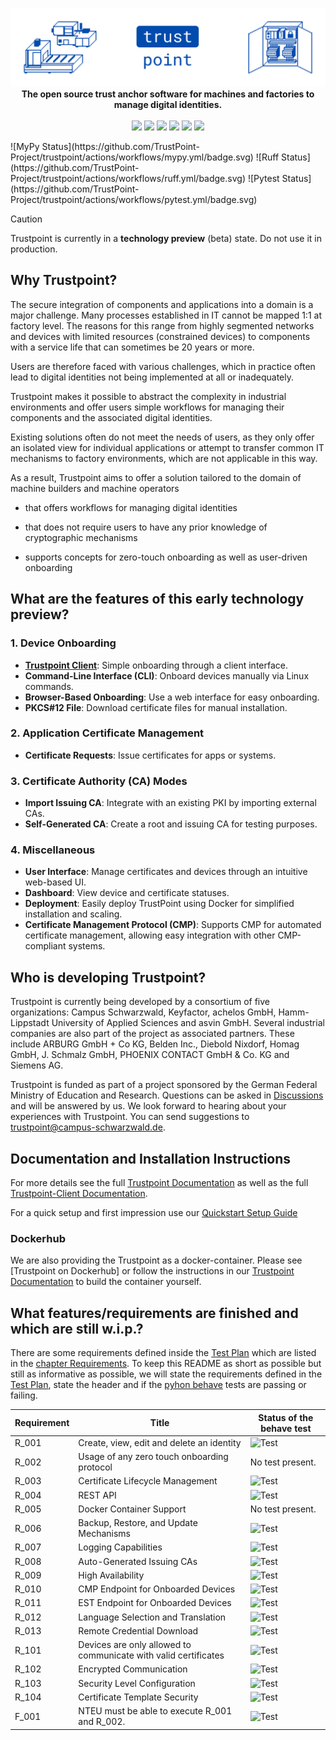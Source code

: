 <p align="center">
  <img alt="Trustpoint" src="/.github-assets/trustpoint_banner.png"><br/>
  <strong>The open source trust anchor software for machines and factories to manage digital identities.</strong><br/><br/>
  <a href="https://trustpoint.campus-schwarzwald.de/en/"><img src="https://img.shields.io/badge/Landing_Page-014BAD?style=flat"></a>
  <a href="https://github.com/orgs/TrustPoint-Project/discussions"><img src="https://img.shields.io/badge/GitHub-Discussions-014BAD?style=flat"></a>
  <a href="https://trustpoint.readthedocs.io"><img src="https://img.shields.io/readthedocs/trustpoint"></a>
  <a href="https://hub.docker.com/r/trustpoint2023/trustpoint"><img src="https://img.shields.io/docker/automated/trustpoint2023/trustpoint"></a> 
  <img src="https://img.shields.io/badge/License-MIT-014BAD?style=flat">
  <img src="https://img.shields.io/badge/Status-Beta-red?style=flat">
</p>
![MyPy Status](https://github.com/TrustPoint-Project/trustpoint/actions/workflows/mypy.yml/badge.svg)
![Ruff Status](https://github.com/TrustPoint-Project/trustpoint/actions/workflows/ruff.yml/badge.svg)
![Pytest Status](https://github.com/TrustPoint-Project/trustpoint/actions/workflows/pytest.yml/badge.svg)

> [!CAUTION]
> Trustpoint is currently in a **technology preview** (beta) state. Do not use it in production.

## Why Trustpoint?

The secure integration of components and applications into a domain is a major challenge. Many processes established in
IT cannot be mapped 1:1 at factory level. The reasons for this range from highly segmented networks and devices with
limited resources (constrained devices) to components with a service life that can sometimes be 20 years or more.

Users are therefore faced with various challenges, which in practice often lead to digital identities not being
implemented at all or inadequately.

Trustpoint makes it possible to abstract the complexity in industrial environments and offer users simple workflows for
managing their components and the associated digital identities.

Existing solutions often do not meet the needs of users, as they only offer an isolated view for individual applications
or attempt to transfer common IT mechanisms to factory environments, which are not applicable in this way.

As a result, Trustpoint aims to offer a solution tailored to the domain of machine builders and machine operators

- that offers workflows for managing digital identities

- that does not require users to have any prior knowledge of cryptographic mechanisms

- supports concepts for zero-touch onboarding as well as user-driven onboarding

## What are the features of this early technology preview?

### 1. Device Onboarding

- **[Trustpoint Client](https://github.com/TrustPoint-Project/trustpoint-client)**: Simple onboarding through a client
  interface.
- **Command-Line Interface (CLI)**: Onboard devices manually via Linux commands.
- **Browser-Based Onboarding**: Use a web interface for easy onboarding.
- **PKCS#12 File**: Download certificate files for manual installation.

### 2. Application Certificate Management

- **Certificate Requests**: Issue certificates for apps or systems.

### 3. Certificate Authority (CA) Modes

- **Import Issuing CA**: Integrate with an existing PKI by importing external CAs.
- **Self-Generated CA**: Create a root and issuing CA for testing purposes.

### 4. Miscellaneous

- **User Interface**: Manage certificates and devices through an intuitive web-based UI.
- **Dashboard**: View device and certificate statuses.
- **Deployment**: Easily deploy TrustPoint using Docker for simplified installation and scaling.
- **Certificate Management Protocol (CMP)**: Supports CMP for automated certificate management, allowing easy
  integration with other CMP-compliant systems.

## Who is developing Trustpoint?

Trustpoint is currently being developed by a consortium of five organizations: Campus Schwarzwald, Keyfactor, achelos
GmbH, Hamm-Lippstadt University of Applied Sciences and asvin GmbH. Several industrial companies are also part of the
project as associated partners. These include ARBURG GmbH + Co KG, Belden Inc., Diebold Nixdorf, Homag GmbH, J. Schmalz
GmbH, PHOENIX CONTACT GmbH & Co. KG and Siemens AG.

Trustpoint is funded as part of a project sponsored by the German Federal Ministry of Education and Research. Questions
can be asked in [Discussions](https://github.com/orgs/TrustPoint-Project/discussions) and will be answered by us. We
look forward to hearing about your experiences with Trustpoint. You can send suggestions to
trustpoint@campus-schwarzwald.de.

## Documentation and Installation Instructions

For more details see the full [Trustpoint Documentation](https://trustpoint.readthedocs.io/en/latest/) as well as
the full [Trustpoint-Client Documentation](https://trustpoint-client.readthedocs.io/en/latest/).

For a quick setup and first impression use
our [Quickstart Setup Guide](https://trustpoint.readthedocs.io/en/latest/quickstart_setup.html#)

### Dockerhub

We are also providing the Trustpoint as a docker-container. Please see [Trustpoint on Dockerhub] or follow the
instructions in our [Trustpoint Documentation](https://trustpoint.readthedocs.io/en/latest/) to build the
container yourself.

## What features/requirements are finished and which are still w.i.p.?

There are some requirements defined inside
the [Test Plan](https://trustpoint.readthedocs.io/en/test_plan/test_plan.html)
which are listed in
the [chapter Requirements](https://trustpoint.readthedocs.io/en/test_plan/test_plan.html#requirements).
To keep this README as short as possible but still as informative as possible,
we will state the requirements defined in
the [Test Plan](https://trustpoint.readthedocs.io/en/test_plan/test_plan.html),
state the header and if the [pyhon behave](https://behave.readthedocs.io/en/latest/) tests are passing or failing.

| Requirement | Title                                                           | Status of the behave test                                                                                    |
|-------------|-----------------------------------------------------------------|--------------------------------------------------------------------------------------------------------------|
| R_001       | Create, view, edit and delete an identity                       | ![Test](https://github.com/TrustPoint-Project/trustpoint/actions/workflows/r_001_feature_test.yml/badge.svg) |
| R_002       | Usage of any zero touch onboarding protocol                     | No test present.                                                                                             |
| R_003       | Certificate Lifecycle Management                                | ![Test](https://github.com/TrustPoint-Project/trustpoint/actions/workflows/r_003_feature_test.yml/badge.svg) |
| R_004       | REST API                                                        | ![Test](https://github.com/TrustPoint-Project/trustpoint/actions/workflows/r_004_feature_test.yml/badge.svg) |
| R_005       | Docker Container Support                                        | No test present.                                                                                             |
| R_006       | Backup, Restore, and Update Mechanisms                          | ![Test](https://github.com/TrustPoint-Project/trustpoint/actions/workflows/r_006_feature_test.yml/badge.svg) |
| R_007       | Logging Capabilities                                            | ![Test](https://github.com/TrustPoint-Project/trustpoint/actions/workflows/r_007_feature_test.yml/badge.svg) |
| R_008       | Auto-Generated Issuing CAs                                      | ![Test](https://github.com/TrustPoint-Project/trustpoint/actions/workflows/r_008_feature_test.yml/badge.svg) |
| R_009       | High Availability                                               | ![Test](https://github.com/TrustPoint-Project/trustpoint/actions/workflows/r_009_feature_test.yml/badge.svg) |
| R_010       | CMP Endpoint for Onboarded Devices                              | ![Test](https://github.com/TrustPoint-Project/trustpoint/actions/workflows/r_010_feature_test.yml/badge.svg) |
| R_011       | EST Endpoint for Onboarded Devices                              | ![Test](https://github.com/TrustPoint-Project/trustpoint/actions/workflows/r_011_feature_test.yml/badge.svg) |
| R_012       | Language Selection and Translation                              | ![Test](https://github.com/TrustPoint-Project/trustpoint/actions/workflows/r_012_feature_test.yml/badge.svg) |
| R_013       | Remote Credential Download                                      | ![Test](https://github.com/TrustPoint-Project/trustpoint/actions/workflows/r_013_feature_test.yml/badge.svg) |
| R_101       | Devices are only allowed to communicate with valid certificates | ![Test](https://github.com/TrustPoint-Project/trustpoint/actions/workflows/r_101_feature_test.yml/badge.svg) |
| R_102       | Encrypted Communication                                         | ![Test](https://github.com/TrustPoint-Project/trustpoint/actions/workflows/r_102_feature_test.yml/badge.svg) |
| R_103       | Security Level Configuration                                    | ![Test](https://github.com/TrustPoint-Project/trustpoint/actions/workflows/r_103_feature_test.yml/badge.svg) |
| R_104       | Certificate Template Security                                   | ![Test](https://github.com/TrustPoint-Project/trustpoint/actions/workflows/r_104_feature_test.yml/badge.svg) |
| F_001       | NTEU must be able to execute R_001 and R_002.                   | ![Test](https://github.com/TrustPoint-Project/trustpoint/actions/workflows/f_001_feature_test.yml/badge.svg) |
